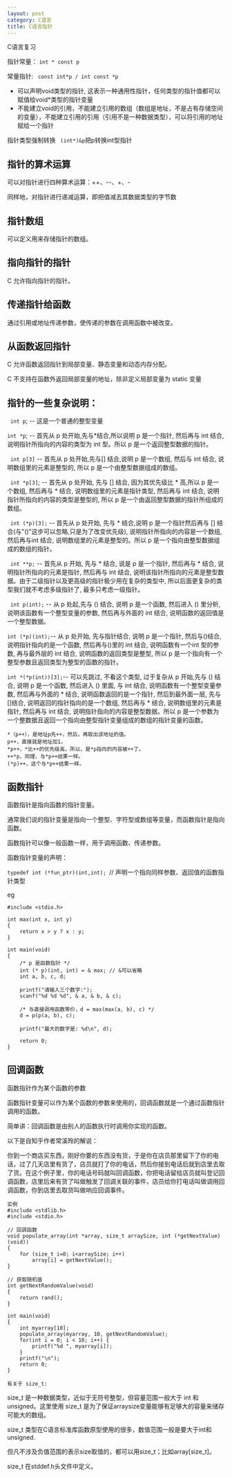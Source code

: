 ```yaml
---
layout: post
category: C语言
title: C语言指针
---
```

C语言复习

指针常量： ```int * const p```

常量指针: ``` const int*p / int const *p```

- 可以声明void类型的指针, 这表示一种通用性指针，任何类型的指针值都可以赋值给void*类型的指针变量
- 不能建立void的引用，不能建立引用的数组（数组是地址，不是占有存储空间的变量），不能建立引用的引用（引用不是一种数据类型），可以将引用的地址赋给一个指针

指针类型强制转换 ``` (int*)&p```把p转换int型指针

## 指针的算术运算	
可以对指针进行四种算术运算：++、--、+、-

同样地，对指针进行递减运算，即把值减去其数据类型的字节数

## 指针数组	
可以定义用来存储指针的数组。

## 指向指针的指针	
C 允许指向指针的指针。

## 传递指针给函数
通过引用或地址传递参数，使传递的参数在调用函数中被改变。

## 从函数返回指针
C 允许函数返回指针到局部变量、静态变量和动态内存分配。

C 不支持在函数外返回局部变量的地址，除非定义局部变量为 static 变量

## 指针的一些复杂说明：

``` int p```; -- 这是一个普通的整型变量

 ```int *p```; -- 首先从 p 处开始,先与*结合,所以说明 p 是一个指针, 然后再与 int 结合, 说明指针所指向的内容的类型为 int 型。所以 p 是一个返回整型数据的指针。

``` int p[3]``` -- 首先从 p 处开始,先与[] 结合,说明 p 是一个数组, 然后与 int 结合, 说明数组里的元素是整型的, 所以 p 是一个由整型数据组成的数组。

``` int *p[3]```; -- 首先从 p 处开始, 先与 [] 结合, 因为其优先级比 * 高,所以 p 是一个数组, 然后再与 * 结合, 说明数组里的元素是指针类型, 然后再与 int 结合, 说明指针所指向的内容的类型是整型的, 所以 p 是一个由返回整型数据的指针所组成的数组。

``` int (*p)[3];``` -- 首先从 p 处开始, 先与 * 结合,说明 p 是一个指针然后再与 [] 结合(与"()"这步可以忽略,只是为了改变优先级), 说明指针所指向的内容是一个数组, 然后再与int 结合, 说明数组里的元素是整型的。所以 p 是一个指向由整型数据组成的数组的指针。

``` int **p;``` -- 首先从 p 开始, 先与 * 结合, 说是 p 是一个指针, 然后再与 * 结合, 说明指针所指向的元素是指针, 然后再与 int 结合, 说明该指针所指向的元素是整型数据。由于二级指针以及更高级的指针极少用在复杂的类型中, 所以后面更复杂的类型我们就不考虑多级指针了, 最多只考虑一级指针。

``` int p(int);``` -- 从 p 处起,先与 () 结合, 说明 p 是一个函数, 然后进入 () 里分析, 说明该函数有一个整型变量的参数, 然后再与外面的 int 结合, 说明函数的返回值是一个整型数据。

``` int (*p)(int); ```-- 从 p 处开始, 先与指针结合, 说明 p 是一个指针, 然后与()结合, 说明指针指向的是一个函数, 然后再与()里的 int 结合, 说明函数有一个int 型的参数, 再与最外层的 int 结合, 说明函数的返回类型是整型, 所以 p 是一个指向有一个整型参数且返回类型为整型的函数的指针。

``` int *(*p(int))[3]; ```-- 可以先跳过, 不看这个类型, 过于复杂从 p 开始,先与 () 结合, 说明 p 是一个函数, 然后进入 () 里面, 与 int 结合, 说明函数有一个整型变量参数, 然后再与外面的 * 结合, 说明函数返回的是一个指针, 然后到最外面一层, 先与[]结合, 说明返回的指针指向的是一个数组, 然后再与 * 结合, 说明数组里的元素是指针, 然后再与 int 结合, 说明指针指向的内容是整型数据。所以 p 是一个参数为一个整数据且返回一个指向由整型指针变量组成的数组的指针变量的函数。

    *（p++），是地址p先++，然后，再取出该地址的值。
    p++，直接就是地址加1。
    *p++，*比++的优先级高，所以，是*p指向的内容被++了。
    ++*p，同理，与*p++结果一样。
    (*p)++，这个与*p++结果一样。
    
## 函数指针

函数指针是指向函数的指针变量。

通常我们说的指针变量是指向一个整型、字符型或数组等变量，而函数指针是指向函数。

函数指针可以像一般函数一样，用于调用函数、传递参数。

函数指针变量的声明：

```typedef int (*fun_ptr)(int,int); ```// 声明一个指向同样参数、返回值的函数指针类型

eg

    #include <stdio.h>
    
    int max(int x, int y)
    {
        return x > y ? x : y;
    }

    int main(void)
    {
        /* p 是函数指针 */
        int (* p)(int, int) = & max; // &可以省略
        int a, b, c, d;
    
        printf("请输入三个数字:");
        scanf("%d %d %d", & a, & b, & c);
    
        /* 与直接调用函数等价，d = max(max(a, b), c) */
        d = p(p(a, b), c); 
    
        printf("最大的数字是: %d\n", d);
    
        return 0;
    }

## 回调函数
函数指针作为某个函数的参数

函数指针变量可以作为某个函数的参数来使用的，回调函数就是一个通过函数指针调用的函数。

简单讲：回调函数是由别人的函数执行时调用你实现的函数。

以下是自知乎作者常溪玲的解说：

你到一个商店买东西，刚好你要的东西没有货，于是你在店员那里留下了你的电话，过了几天店里有货了，店员就打了你的电话，然后你接到电话后就到店里去取了货。在这个例子里，你的电话号码就叫回调函数，你把电话留给店员就叫登记回调函数，店里后来有货了叫做触发了回调关联的事件，店员给你打电话叫做调用回调函数，你到店里去取货叫做响应回调事件。

    实例
    #include <stdlib.h>  
    #include <stdio.h>
    
    // 回调函数
    void populate_array(int *array, size_t arraySize, int (*getNextValue)(void))
    {
        for (size_t i=0; i<arraySize; i++)
            array[i] = getNextValue();
    }
    
    // 获取随机值
    int getNextRandomValue(void)
    {
        return rand();
    }
    
    int main(void)
    {
        int myarray[10];
        populate_array(myarray, 10, getNextRandomValue);
        for(int i = 0; i < 10; i++) {
            printf("%d ", myarray[i]);
        }
        printf("\n");
        return 0;
    }

    有关于 size_t:

size_t 是一种数据类型，近似于无符号整型，但容量范围一般大于 int 和 unsigned。这里使用 size_t 是为了保证arraysize变量能够有足够大的容量来储存可能大的数组。

size_t 类型在C语言标准库函数原型使用的很多，数值范围一般是要大于int和unsigned.

但凡不涉及负值范围的表示size取值的，都可以用size_t；比如array[size_t]。

size_t 在stddef.h头文件中定义。